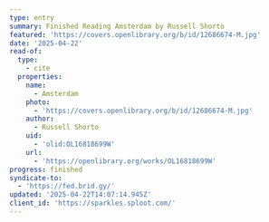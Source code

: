 ```yaml
---
type: entry
summary: Finished Reading Amsterdam by Russell Shorto
featured: 'https://covers.openlibrary.org/b/id/12686674-M.jpg'
date: '2025-04-22'
read-of:
  type:
    - cite
  properties:
    name:
      - Amsterdam
    photo:
      - 'https://covers.openlibrary.org/b/id/12686674-M.jpg'
    author:
      - Russell Shorto
    uid:
      - 'olid:OL16818699W'
    url:
      - 'https://openlibrary.org/works/OL16818699W'
progress: finished
syndicate-to:
  - 'https://fed.brid.gy/'
updated: '2025-04-22T14:07:14.945Z'
client_id: 'https://sparkles.sploot.com/'
---
```


